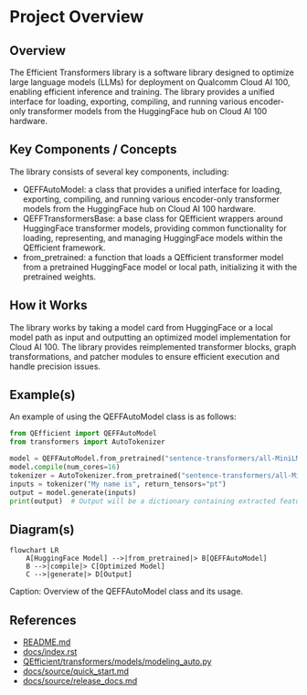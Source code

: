 # Project Overview
## Overview
The Efficient Transformers library is a software library designed to optimize large language models (LLMs) for deployment on Qualcomm Cloud AI 100, enabling efficient inference and training. The library provides a unified interface for loading, exporting, compiling, and running various encoder-only transformer models from the HuggingFace hub on Cloud AI 100 hardware.

## Key Components / Concepts
The library consists of several key components, including:
* QEFFAutoModel: a class that provides a unified interface for loading, exporting, compiling, and running various encoder-only transformer models from the HuggingFace hub on Cloud AI 100 hardware.
* QEFFTransformersBase: a base class for QEfficient wrappers around HuggingFace transformer models, providing common functionality for loading, representing, and managing HuggingFace models within the QEfficient framework.
* from_pretrained: a function that loads a QEfficient transformer model from a pretrained HuggingFace model or local path, initializing it with the pretrained weights.

## How it Works
The library works by taking a model card from HuggingFace or a local model path as input and outputting an optimized model implementation for Cloud AI 100. The library provides reimplemented transformer blocks, graph transformations, and patcher modules to ensure efficient execution and handle precision issues.

## Example(s)
An example of using the QEFFAutoModel class is as follows:
```python
from QEfficient import QEFFAutoModel
from transformers import AutoTokenizer

model = QEFFAutoModel.from_pretrained("sentence-transformers/all-MiniLM-L6-v2", pooling="mean")
model.compile(num_cores=16)
tokenizer = AutoTokenizer.from_pretrained("sentence-transformers/all-MiniLM-L6-v2")
inputs = tokenizer("My name is", return_tensors="pt")
output = model.generate(inputs)
print(output)  # Output will be a dictionary containing extracted features.
```

## Diagram(s)
```mermaid
flowchart LR
    A[HuggingFace Model] -->|from_pretrained|> B[QEFFAutoModel]
    B -->|compile|> C[Optimized Model]
    C -->|generate|> D[Output]
```
Caption: Overview of the QEFFAutoModel class and its usage.

## References
* [README.md](README.md)
* [docs/index.rst](docs/index.rst)
* [QEfficient/transformers/models/modeling_auto.py](QEfficient/transformers/models/modeling_auto.py)
* [docs/source/quick_start.md](docs/source/quick_start.md)
* [docs/source/release_docs.md](docs/source/release_docs.md)
